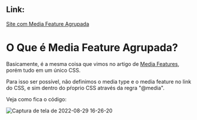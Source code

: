 ## Link:

[Site com Media Feature Agrupada](https://andersonr-o.github.io/Html-Css/Media-Features/index.html)

# O Que é Media Feature Agrupada?

Basicamente, é a mesma coisa que vimos no artigo de [Media Features](https://github.com/andersonr-o/HTML5-CSS3/tree/Media-Features), porém tudo em um único CSS.

Para isso ser possível, não definimos o media type e o media feature no link do CSS, e sim dentro do pŕoprio CSS através da regra "@media".

Veja como fica o código:

![Captura de tela de 2022-08-29 16-26-20](https://user-images.githubusercontent.com/97858145/187282216-5884c14c-ffba-413a-80cb-b85796fdeba5.png)

